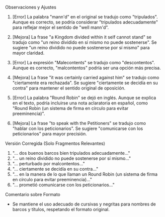 Observaciones y Ajustes

1. [Error] La palabra "mann'd" en el original se tradujo como "tripulados". Aunque es correcto, se podría considerar "tripulados adecuadamente" para reflejar mejor el sentido de "well mann'd".
   
2. [Mejora] La frase "a Kingdom divided within it self cannot stand" se tradujo como "un reino dividido en sí mismo no puede sostenerse". Se sugiere "un reino dividido no puede sostenerse por sí mismo" para mayor claridad.

3. [Error] La expresión "Malecontents" se tradujo como "descontentos". Aunque es correcto, "malcontentos" podría ser una opción más precisa.

4. [Mejora] La frase "it was certainly carried against him" se tradujo como "ciertamente era rechazada". Se sugiere "ciertamente se decidía en su contra" para mantener el sentido original de oposición.

5. [Error] La palabra "Round Robin" se dejó en inglés. Aunque se explica en el texto, podría incluirse una nota aclaratoria en español, como "Round Robin (un sistema de firma en círculo para evitar preeminencia)".

6. [Mejora] La frase "to speak with the Petitioners" se tradujo como "hablar con los peticionarios". Se sugiere "comunicarse con los peticionarios" para mayor precisión.

Versión Corregida (Solo Fragmentos Relevantes)

1. "... dos buenos barcos bien tripulados adecuadamente..."
2. "... un reino dividido no puede sostenerse por sí mismo..."
3. "... perturbado por malcontentos..."
4. "... ciertamente se decidía en su contra..."
5. "... en la manera de lo que llaman un Round Robin (un sistema de firma en círculo para evitar preeminencia)..."
6. "... prometió comunicarse con los peticionarios..."

Comentario sobre Formato

- Se mantiene el uso adecuado de cursivas y negritas para nombres de barcos y títulos, respetando el formato original.